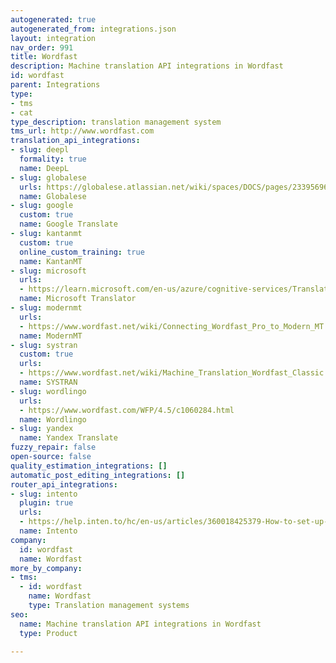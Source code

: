 ```yaml
---
autogenerated: true
autogenerated_from: integrations.json
layout: integration
nav_order: 991
title: Wordfast
description: Machine translation API integrations in Wordfast
id: wordfast
parent: Integrations
type:
- tms
- cat
type_description: translation management system
tms_url: http://www.wordfast.com
translation_api_integrations:
- slug: deepl
  formality: true
  name: DeepL
- slug: globalese
  urls: https://globalese.atlassian.net/wiki/spaces/DOCS/pages/2339569665/Cloud+text+translation+plugin+for+Wordfast+Anywhere
  name: Globalese
- slug: google
  custom: true
  name: Google Translate
- slug: kantanmt
  custom: true
  online_custom_training: true
  name: KantanMT
- slug: microsoft
  urls:
  - https://learn.microsoft.com/en-us/azure/cognitive-services/Translator/create-translator-resource
  name: Microsoft Translator
- slug: modernmt
  urls:
  - https://www.wordfast.net/wiki/Connecting_Wordfast_Pro_to_Modern_MT
  name: ModernMT
- slug: systran
  custom: true
  urls:
  - https://www.wordfast.net/wiki/Machine_Translation_Wordfast_Classic
  name: SYSTRAN
- slug: wordlingo
  urls:
  - https://www.wordfast.com/WFP/4.5/c1060284.html
  name: Wordlingo
- slug: yandex
  name: Yandex Translate
fuzzy_repair: false
open-source: false
quality_estimation_integrations: []
automatic_post_editing_integrations: []
router_api_integrations:
- slug: intento
  plugin: true
  urls:
  - https://help.inten.to/hc/en-us/articles/360018425379-How-to-set-up-Intento-plugin-for-Wordfast-Anywhere
  name: Intento
company:
  id: wordfast
  name: Wordfast
more_by_company:
- tms:
  - id: wordfast
    name: Wordfast
    type: Translation management systems
seo:
  name: Machine translation API integrations in Wordfast
  type: Product

---
```



